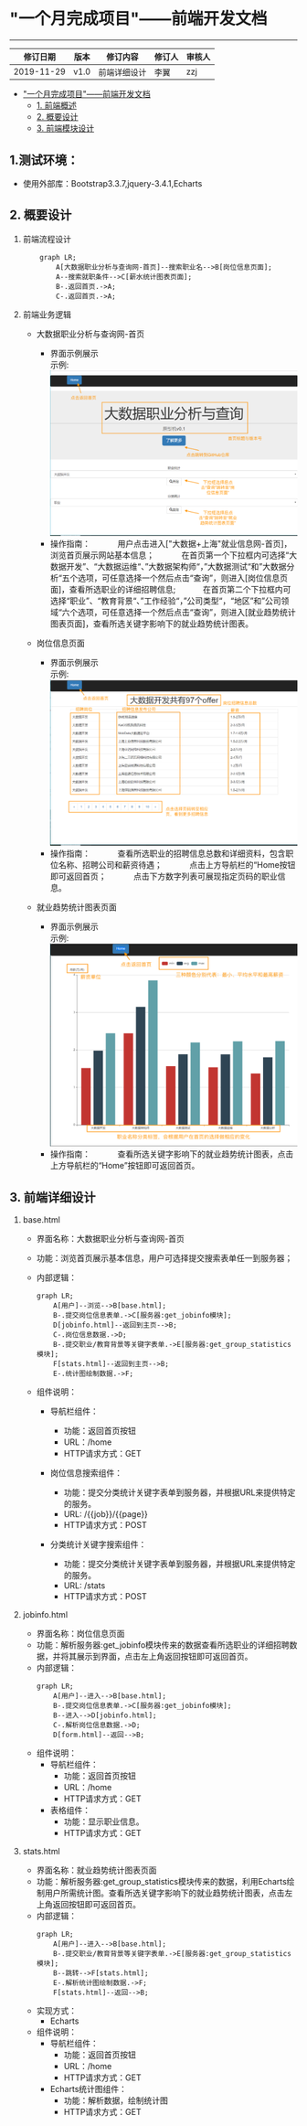# "一个月完成项目"——前端开发文档

---

| 修订日期   | 版本 | 修订内容     | 修订人 | 审核人 |
| ---------- | ---- | ------------ | ------ | ------ |
| 2019-11-29 | v1.0 | 前端详细设计 | 李翼   | zzj    |


- ["一个月完成项目"——前端开发文档](#一个月完成项目前端开发文档)
  - [1. 前端概述](#1-前端概述)
  - [2. 概要设计](#2-概要设计)
  - [3. 前端模块设计](#3-前端模块设计)





##  1.测试环境：

   

   + 使用外部库：Bootstrap3.3.7,jquery-3.4.1,Echarts
            

## 2. 概要设计

1. 前端流程设计  
    ```mermaid
        graph LR;
            A[大数据职业分析与查询网-首页]--搜索职业名-->B[岗位信息页面];
            A--搜索就职条件-->C[薪水统计图表页面];
            B-.返回首页.->A;
            C-.返回首页.->A;
    ```
2. 前端业务逻辑
    + 大数据职业分析与查询网-首页
        + 界面示例展示  
            示例: ![Alt](1.png)
        + 操作指南：
            &ensp; &ensp; &ensp; &ensp; 用户点击进入["大数据+上海"就业信息网-首页]，浏览首页展示网站基本信息；
            &ensp; &ensp; &ensp; &ensp; 在首页第一个下拉框内可选择“大数据开发”、“大数据运维“、”大数据架构师“，”大数据测试“和”大数据分析“五个选项，可任意选择一个然后点击“查询”，则进入[岗位信息页面]，查看所选职业的详细招聘信息;
            &ensp; &ensp; &ensp; &ensp; 在首页第二个下拉框内可选择“职业”、“教育背景“、”工作经验“，”公司类型“，“地区”和”公司领域“六个选项，可任意选择一个然后点击“查询”，则进入[就业趋势统计图表页面]，查看所选关键字影响下的就业趋势统计图表。

    + 岗位信息页面
        + 界面示例展示  
            示例: ![Alt](2.png)
        + 操作指南：
            &ensp; &ensp; &ensp; &ensp; 查看所选职业的招聘信息总数和详细资料，包含职位名称、招聘公司和薪资待遇；
            &ensp; &ensp; &ensp; &ensp; 点击上方导航栏的“Home按钮即可返回首页；
            &ensp; &ensp; &ensp; &ensp; 点击下方数字列表可展现指定页码的职业信息。

    + 就业趋势统计图表页面
        + 界面示例展示  
            示例: ![Alt](3.png)
        + 操作指南：
            &ensp; &ensp; &ensp; &ensp; 查看所选关键字影响下的就业趋势统计图表，点击上方导航栏的“Home”按钮即可返回首页。

## 3. 前端详细设计

1. base.html
    + 界面名称：大数据职业分析与查询网-首页
    
    + 功能：浏览首页展示基本信息，用户可选择提交搜索表单任一到服务器；
    
    + 内部逻辑：
        ```mermaid
        graph LR;
            A[用户]--浏览-->B[base.html];
            B-.提交岗位信息表单.->C[服务器:get_jobinfo模块];
            D[jobinfo.html]--返回到主页-->B;
            C-.岗位信息数据.->D;
            B-.提交职业/教育背景等关键字表单.->E[服务器:get_group_statistics模块];
            F[stats.html]--返回到主页-->B;
            E-.统计图绘制数据.->F;
        ```
    
    + 组件说明：
      
      	+ 导航栏组件：

          + 功能：返回首页按钮
          + URL：/home
          + HTTP请求方式：GET
       
        + 岗位信息搜索组件：
            + 功能：提交分类统计关键字表单到服务器，并根据URL来提供特定的服务。
            + URL: /{{job}}/{{page}}
            + HTTP请求方式：POST
        + 分类统计关键字搜索组件：
            + 功能：提交分类统计关键字表单到服务器，并根据URL来提供特定的服务。
            + URL: /stats
            + HTTP请求方式：POST


2. jobinfo.html 
    + 界面名称：岗位信息页面
    + 功能：解析服务器:get_jobinfo模块传来的数据查看所选职业的详细招聘数据，并将其展示到界面，点击左上角返回按钮即可返回首页。
    + 内部逻辑：
        ```mermaid
        graph LR;
            A[用户]--进入-->B[base.html];
            B-.提交岗位信息表单.->C[服务器:get_jobinfo模块];
            B--进入-->D[jobinfo.html];
            C-.解析岗位信息数据.->D;
            D[form.html]--返回-->B;
        ```
    + 组件说明：
        + 导航栏组件：
            + 功能：返回首页按钮
            + URL：/home
            + HTTP请求方式：GET
        + 表格组件：
            + 功能：显示职业信息。
            + HTTP请求方式：GET


3. stats.html 
    + 界面名称：就业趋势统计图表页面
    + 功能：解析服务器:get_group_statistics模块传来的数据，利用Echarts绘制用户所需统计图。查看所选关键字影响下的就业趋势统计图表，点击左上角返回按钮即可返回首页。
    + 内部逻辑：
        ```mermaid
        graph LR;
            A[用户]--进入-->B[base.html];
            B-.提交职业/教育背景等关键字表单.->E[服务器:get_group_statistics模块];
            B--跳转-->F[stats.html];
            E-.解析统计图绘制数据.->F;
            F[stats.html]--返回-->B;
        ```
    + 实现方式：
        + Echarts 
    + 组件说明：
        + 导航栏组件：
            + 功能：返回首页按钮
            + URL：/home
            + HTTP请求方式：GET
        + Echarts统计图组件：
            + 功能：解析数据，绘制统计图
            + HTTP请求方式：GET


